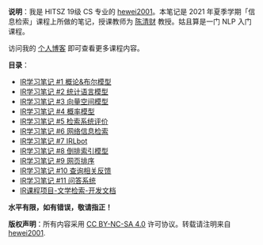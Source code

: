 **说明**：我是 HITSZ 19级 CS 专业的 [hewei2001](https://github.com/hewei2001)。本笔记是 2021 年夏季学期「信息检索」课程上所做的笔记，授课教师为 [陈清财](https://scholar.google.com/citations?hl=zh-CN&user=7aR5D4sAAAAJ) 教授。姑且算是一门 NLP 入门课程。

访问我的 [个人博客](https://hwcoder.top)  即可查看更多课程内容。

**目录**：

- [IR学习笔记 #1 概论&布尔模型](https://hwcoder.top/IR-Note-1/)
- [IR学习笔记 #2 统计语言模型](https://hwcoder.top/IR-Note-2/)
- [IR学习笔记 #3 向量空间模型](https://hwcoder.top/IR-Note-3/)
- [IR学习笔记 #4 概率模型](https://hwcoder.top/IR-Note-4/)
- [IR学习笔记 #5 检索系统评价](https://hwcoder.top/IR-Note-5/)
- [IR学习笔记 #6 网络信息检索](https://hwcoder.top/IR-Note-6/)
- [IR学习笔记 #7 IRLbot](https://hwcoder.top/IR-Note-7/)
- [IR学习笔记 #8 倒排索引模型](https://hwcoder.top/IR-Note-8/)
- [IR学习笔记 #9 网页排序](https://hwcoder.top/IR-Note-9/)
- [IR学习笔记 #10 查询相关反馈](https://hwcoder.top/IR-Note-10/)
- [IR学习笔记 #11 问答系统](https://hwcoder.top/IR-Note-11/)
- [IR课程项目-文学检索-开发文档](https://hwcoder.top/IR-Project/)

**水平有限，如有错误，敬请指正！**

**版权声明**：所有内容采用 [CC BY-NC-SA 4.0](https://creativecommons.org/licenses/by-nc-sa/4.0/) 许可协议。转载请注明来自 [hewei2001](https://github.com/hewei2001). 